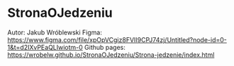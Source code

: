 # StronaOJedzeniu
Autor: Jakub Wróblewski
Figma: https://www.figma.com/file/xpOpVCgiz8FVII9CPJ74zj/Untitled?node-id=0-1&t=d2IXvPEaQLIwiotm-0
Github pages: https://wrobelw.github.io/StronaOJedzeniu/Strona-jedzenie/index.html

